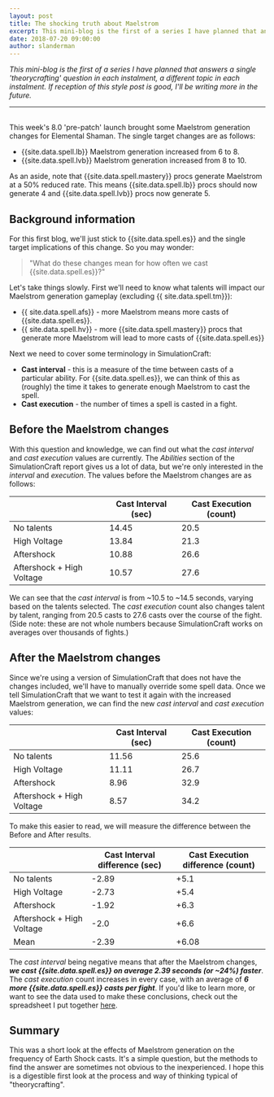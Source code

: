 ```yaml
---
layout: post
title: The shocking truth about Maelstrom
excerpt: This mini-blog is the first of a series I have planned that answers a single 'theorycrafting' question in each instalment, a different topic in each instalment.
date: 2018-07-20 09:00:00
author: slanderman
---
```


*This mini-blog is the first of a series I have planned that answers a single 'theorycrafting' question in each instalment, a different topic in each instalment. If reception of this style post is good, I'll be writing more in the future.*

---
<br>
This week's 8.0 'pre-patch' launch brought some Maelstrom generation changes for Elemental Shaman. The single target changes are as follows:

- {{site.data.spell.lb}} Maelstrom generation increased from 6 to 8.
- {{site.data.spell.lvb}} Maelstrom generation increased from 8 to 10.

As an aside, note that {{site.data.spell.mastery}} procs generate Maelstrom at a 50% reduced rate. This means {{site.data.spell.lb}} procs should now generate 4 and {{site.data.spell.lvb}} procs now generate 5.

## Background information

For this first blog, we'll just stick to {{site.data.spell.es}} and the single target implications of this change. So you may wonder:

> "What do these changes mean for how often we cast {{site.data.spell.es}}?"

Let's take things slowly. First we'll need to know what talents will impact our Maelstrom generation gameplay (excluding {{ site.data.spell.tm}}):

- {{ site.data.spell.afs}} - more Maelstrom means more casts of {{site.data.spell.es}}.
- {{ site.data.spell.hv}} - more {{site.data.spell.mastery}} procs that generate more Maelstrom will lead to more casts of {{site.data.spell.es}}

Next we need to cover some terminology in SimulationCraft:

- **Cast interval** - this is a measure of the time between casts of a particular ability. For {{site.data.spell.es}}, we can think of this as (roughly) the time it takes to generate enough Maelstrom to cast the spell.
- **Cast execution** - the number of times a spell is casted in a fight.


## Before the Maelstrom changes

With this question and knowledge, we can find out what the *cast interval* and *cast execution* values are currently. The *Abilities* section of the SimulationCraft report gives us a lot of data, but we're only interested in the *interval* and *execution*. The values before the Maelstrom changes are as follows:

&nbsp; | Cast Interval (sec) | Cast Execution (count)
--- | --- | ---
No talents | 14.45 | 20.5
High Voltage | 13.84 | 21.3
Aftershock | 10.88 | 26.6
Aftershock + High Voltage | 10.57 | 27.6

We can see that the *cast interval* is from ~10.5 to ~14.5 seconds, varying based on the talents selected. The *cast execution* count also changes talent by talent, ranging from 20.5 casts to 27.6 casts over the course of the fight. (Side note: these are not whole numbers because SimulationCraft works on averages over thousands of fights.)

## After the Maelstrom changes

Since we're using a version of SimulationCraft that does not have the changes included, we'll have to manually override some spell data. Once we tell SimulationCraft that we want to test it again with the increased Maelstrom generation, we can find the new *cast interval* and *cast execution* values:


&nbsp; | Cast Interval (sec) | Cast Execution (count)
--- | --- | ---
No talents | 11.56 | 25.6
High Voltage | 11.11 | 26.7
Aftershock | 8.96 | 32.9
Aftershock + High Voltage | 8.57 | 34.2

To make this easier to read, we will measure the difference between the Before and After results.

&nbsp; | Cast Interval difference (sec) | Cast Execution difference (count)
--- | --- | ---
No talents | -2.89 | +5.1
High Voltage | -2.73 | +5.4
Aftershock | -1.92 | +6.3
Aftershock + High Voltage | -2.0 | +6.6
Mean | -2.39 | +6.08


The *cast interval* being negative means that after the Maelstrom changes, ***we cast {{site.data.spell.es}} on average 2.39 seconds (or ~24%) faster***. The *cast execution* count increases in every case, with an average of ***6 more {{site.data.spell.es}} casts per fight***. If you'd like to learn more, or want to see the data used to make these conclusions, check out the spreadsheet I put together [here](https://docs.google.com/spreadsheets/d/1K_A3UzwBnFaMAVwgu0gUWJn9Q1EFC8mtlJ8bEgj038c/edit?usp=sharing).

## Summary

This was a short look at the effects of Maelstrom generation on the frequency of Earth Shock casts. It's a simple question, but the methods to find the answer are sometimes not obvious to the inexperienced. I hope this is a digestible first look at the process and way of thinking typical of "theorycrafting".
